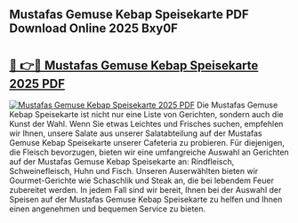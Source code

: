 ## Mustafas Gemuse Kebap Speisekarte PDF Download Online 2025 Bxy0F

# <h2><a href="http://gc72fy2.nevu.top/?p=Mustafas+Gemuse+Kebap+Speisekarte">🔗 👉🔴 Mustafas Gemuse Kebap Speisekarte 2025 PDF</a></h2>

[![Mustafas Gemuse Kebap Speisekarte 2025 PDF](https://i.imgur.com/dBaPXMq.png)](http://gc72fy2.nevu.top/?p=Mustafas+Gemuse+Kebap+Speisekarte)
Die Mustafas Gemuse Kebap Speisekarte ist nicht nur eine Liste von Gerichten, sondern auch die Kunst der Wahl. Wenn Sie etwas Leichtes und Frisches suchen, empfehlen wir Ihnen, unsere Salate aus unserer Salatabteilung auf der Mustafas Gemuse Kebap Speisekarte unserer Cafeteria zu probieren. Für diejenigen, die Fleisch bevorzugen, bieten wir eine umfangreiche Auswahl an Gerichten auf der Mustafas Gemuse Kebap Speisekarte an: Rindfleisch, Schweinefleisch, Huhn und Fisch. Unseren Auserwählten bieten wir Gourmet-Gerichte wie Schaschlik und Steak an, die bei lebendem Feuer zubereitet werden. In jedem Fall sind wir bereit, Ihnen bei der Auswahl der Speisen auf der Mustafas Gemuse Kebap Speisekarte zu helfen und Ihnen einen angenehmen und bequemen Service zu bieten.
